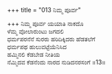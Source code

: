 +++
title = "013 ನಿಮ್ಮ ಪೂರ್ವ"

+++
ನಿಮ್ಮ ಪೂರ್ವ ಯಯಾತಿ ನಾಕದೊ   
ಳೆಮ್ಮ ವೋಲಾರುಂಟು ಜಗದಲಿ   
ಧರ್ಮಪರನೆನೆ ಸುರರು ಹರಿದಿಕ್ಕಿದರು ಹೆಡತಲೆಗೆ   
ಧರ್ಮಪಥ ಹುಲುವಟ್ಟೆಯೆನಿಸಿದ   
ಹಮ್ಮಿನಲಿ ಕೆಡಬೇಡ ನೀತಿಯ   
ನೆಮ್ಮಿದವ ಕೆಡನೆಂದು ನಾರದ ನುಡಿದನರಸಂಗೆ    ॥13॥